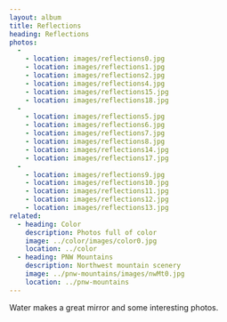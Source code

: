 ```yaml
---
layout: album
title: Reflections
heading: Reflections
photos:
  -
    - location: images/reflections0.jpg
    - location: images/reflections1.jpg
    - location: images/reflections2.jpg
    - location: images/reflections4.jpg
    - location: images/reflections15.jpg
    - location: images/reflections18.jpg
  -
    - location: images/reflections5.jpg
    - location: images/reflections6.jpg
    - location: images/reflections7.jpg
    - location: images/reflections8.jpg
    - location: images/reflections14.jpg
    - location: images/reflections17.jpg
  - 
    - location: images/reflections9.jpg
    - location: images/reflections10.jpg
    - location: images/reflections11.jpg
    - location: images/reflections12.jpg
    - location: images/reflections13.jpg
related:
  - heading: Color
    description: Photos full of color
    image: ../color/images/color0.jpg
    location: ../color
  - heading: PNW Mountains
    description: Northwest mountain scenery
    image: ../pnw-mountains/images/nwMt0.jpg
    location: ../pnw-mountains
---
```


Water makes a great mirror and some interesting photos.